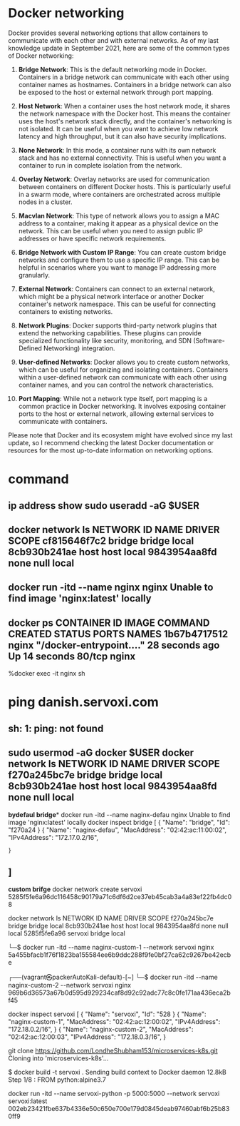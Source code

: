 # Docker networking 

Docker provides several networking options that allow containers to communicate with each other and with external networks. As of my last knowledge update in September 2021, here are some of the common types of Docker networking:

1. **Bridge Network**: This is the default networking mode in Docker. Containers in a bridge network can communicate with each other using container names as hostnames. Containers in a bridge network can also be exposed to the host or external network through port mapping.

2. **Host Network**: When a container uses the host network mode, it shares the network namespace with the Docker host. This means the container uses the host's network stack directly, and the container's networking is not isolated. It can be useful when you want to achieve low network latency and high throughput, but it can also have security implications.

3. **None Network**: In this mode, a container runs with its own network stack and has no external connectivity. This is useful when you want a container to run in complete isolation from the network.

4. **Overlay Network**: Overlay networks are used for communication between containers on different Docker hosts. This is particularly useful in a swarm mode, where containers are orchestrated across multiple nodes in a cluster.

5. **Macvlan Network**: This type of network allows you to assign a MAC address to a container, making it appear as a physical device on the network. This can be useful when you need to assign public IP addresses or have specific network requirements.

6. **Bridge Network with Custom IP Range**: You can create custom bridge networks and configure them to use a specific IP range. This can be helpful in scenarios where you want to manage IP addressing more granularly.

7. **External Network**: Containers can connect to an external network, which might be a physical network interface or another Docker container's network namespace. This can be useful for connecting containers to existing networks.

8. **Network Plugins**: Docker supports third-party network plugins that extend the networking capabilities. These plugins can provide specialized functionality like security, monitoring, and SDN (Software-Defined Networking) integration.

9. **User-defined Networks**: Docker allows you to create custom networks, which can be useful for organizing and isolating containers. Containers within a user-defined network can communicate with each other using container names, and you can control the network characteristics.

10. **Port Mapping**: While not a network type itself, port mapping is a common practice in Docker networking. It involves exposing container ports to the host or external network, allowing external services to communicate with containers.

Please note that Docker and its ecosystem might have evolved since my last update, so I recommend checking the latest Docker documentation or resources for the most up-to-date information on networking options.

# command
ip address show 
sudo useradd -aG $USER
----------------------------------------
docker network ls
NETWORK ID     NAME      DRIVER    SCOPE
cf815646f7c2   bridge    bridge    local
8cb930b241ae   host      host      local
9843954aa8fd   none      null      local
--------------------------------------------
docker run -itd --name nginx nginx
Unable to find image 'nginx:latest' locally
-----------------------------------------------------
 docker ps
CONTAINER ID   IMAGE     COMMAND                  CREATED          STATUS          PORTS     NAMES
1b67b4717512   nginx     "/docker-entrypoint.…"   28 seconds ago   Up 14 seconds   80/tcp    nginx
-----------------------------------------------------------------------------------------
%docker exec -it nginx sh
# ping danish.servoxi.com
sh: 1: ping: not found
--------------------------------------------------
 sudo usermod -aG docker $USER
  docker network ls
NETWORK ID     NAME      DRIVER    SCOPE
f270a245bc7e   bridge    bridge    local
8cb930b241ae   host      host      local
9843954aa8fd   none      null      local
---------------------------------------------------
 **bydefaul bridge***
 docker run -itd --name naginx-defau nginx
Unable to find image 'nginx:latest' locally
 docker inspect bridge
[
    {
        "Name": "bridge",
        "Id": "f270a24
    }
    {
    "Name": "naginx-defau",
     "MacAddress": "02:42:ac:11:00:02",
      "IPv4Address": "172.17.0.2/16",

    }
]
 --------------------------------------------------
 **custom brifge**
docker network create servoxi
5285f5fe6a96dc116458c90179a71c6df6d2ce37eb45cab3a4a83ef22fb4dc08

 docker network ls
NETWORK ID     NAME      DRIVER    SCOPE
f270a245bc7e   bridge    bridge    local
8cb930b241ae   host      host      local
9843954aa8fd   none      null      local
5285f5fe6a96   servoxi   bridge    local

└─$ docker run -itd --name naginx-custom-1 --network servoxi nginx
5a455bfacb1f76f1823ba155584ee6b9ddc288f9fe0bf27ca62c9267be42ecbe

┌──(vagrant㉿packerAutoKali-default)-[~]
└─$ docker run -itd --name naginx-custom-2 --network servoxi nginx
969b6d36573a67b0d595d929234caf8d92c92adc77c8c0fe171aa436eca2bf45

 docker inspect servoxi
[
    {
        "Name": "servoxi",
        "Id": "528
    }
    {
    "Name": "naginx-custom-1",
   "MacAddress": "02:42:ac:12:00:02",
    "IPv4Address": "172.18.0.2/16",
   }
   {
      "Name": "naginx-custom-2",
       "MacAddress": "02:42:ac:12:00:03",
       "IPv4Address": "172.18.0.3/16",
   }

git clone https://github.com/LondheShubham153/microservices-k8s.git
Cloning into 'microservices-k8s'...

$ docker build -t servoxi .
Sending build context to Docker daemon   12.8kB
Step 1/8 : FROM python:alpine3.7

docker run -itd --name servoxi-python -p 5000:5000 --network servoxi servoxi:latest
002eb23421fbe637b4336e50c650e700e179d0845deab97460abf6b25b830ff9


